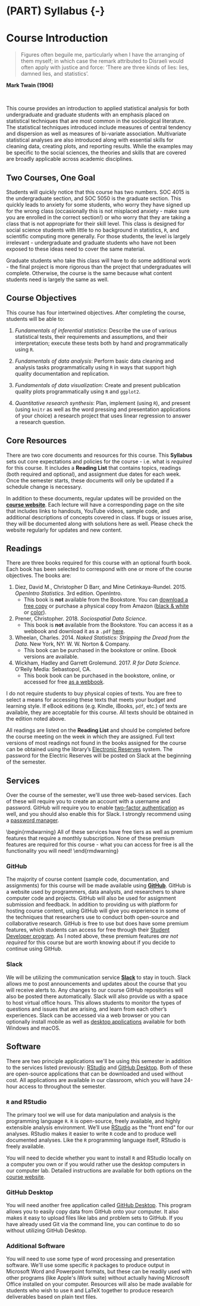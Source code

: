 # (PART) Syllabus {-}

# Course Introduction

> Figures often beguile me, particularly when I have the arranging of them myself; in which case the remark attributed to Disraeli would often apply with justice and force: ‘There are three kinds of lies: lies, damned lies, and statistics’.

**Mark Twain (1906)**

</br>

This course provides an introduction to applied statistical analysis for both undergraduate and graduate students with an emphasis placed on statistical techniques that are most common in the sociological literature. The statistical techniques introduced include measures of central tendency and dispersion as well as measures of bi-variate association. Multivariate statistical analyses are also introduced along with essential skills for cleaning data, creating plots, and reporting results. While the examples may be specific to the social sciences, the theories and skills that are covered are broadly applicable across academic disciplines.

## Two Courses, One Goal

Students will quickly notice that this course has two numbers. SOC 4015 is the undergraduate section, and SOC 5050 is the graduate section. This quickly leads to anxiety for some students, who worry they have signed up for the wrong class (occasionally this is not misplaced anxiety - make sure you are enrolled in the correct section!) or who worry that they are taking a class that is not appropriate for their skill level. This class is designed for social science students with little to no background in statistics, `R`, and scientific computing more generally. For those students, the level is largely irrelevant - undergraduate and graduate students who have not been exposed to these ideas need to cover the same material.

Graduate students who take this class will have to do some additional work - the final project is more rigorous than the project that undergraduates will complete. Otherwise, the course is the same because what content students need is largely the same as well.

## Course Objectives

This course has four intertwined objectives. After completing the
course, students will be able to:

1.  *Fundamentals of inferential statistics*: Describe the use of various statistical tests, their requirements and assumptions, and their interpretation; execute these tests both by hand and programmatically using `R`.

2.  *Fundamentals of data analysis*: Perform basic data cleaning and analysis tasks programmatically using `R` in ways that support high quality documentation and replication.

3.  *Fundamentals of data visualization*: Create and present publication quality plots programmatically using `R` and `ggplot2`.

4.  *Quantitative research synthesis*: Plan, implement (using `R`), and present (using `knitr` as well as the word pressing and presentation applications of your choice) a research project that uses linear regression to answer a research question.
    
## Core Resources

There are two core documents and resources for this course. This **Syllabus** sets out core expectations and policies for the course - i.e. what is *required* for this course. It includes a **Reading List** that contains topics, readings (both required and optional), and assignment due dates for each week. Once the semester starts, these documents will only be updated if a schedule change is necessary.

In addition to these documents, regular updates will be provided on the [**course website**](https://slu-soc5050.github.io). Each lecture will have a corresponding page on the site that includes links to handouts, YouTube videos, sample code, and additional descriptions of concepts covered in class. If bugs or issues arise, they will be documented along with solutions here as well. Please check the website regularly for updates and new content.

## Readings

There are three books required for this course with an optional fourth book. Each book has been selected to correspond with one or more of the course objectives. The books are:

1. Diez, David M., Christopher D Barr, and Mine Cetinkaya-Rundel. 2015. *OpenIntro Statistics*. 3rd edition. OpenIntro.
    * This book is **not** available from the Bookstore. You can [download a free copy](https://www.openintro.org/stat/textbook.php) or purchase a physical copy from Amazon ([black & white](https://www.amazon.com/dp/1943450048/) or [color](https://www.amazon.com/dp/1943450056/)).
2. Prener, Christopher. 2018. *Sociospatial Data Science*. 
    * This book is **not** available from the Bookstore. You can access it as a webbook and download it as a `.pdf` [here](https://chris-prener.github.io/SSDSBook/).
3. Wheelan, Charles. 2014. *Naked Statistics: Stripping the Dread from the Data*. New York, NY: W. W. Norton & Company.
    * This book can be purchased in the bookstore or online. Ebook versions are available.
4. Wickham, Hadley and Garrett Grolemund. 2017. *R for Data Science*. O’Reily Media: Sebastopol, CA.
    * This book book can be purchased in the bookstore, online, or accessed for free [as a webbook](http://r4ds.had.co.nz).

I do not require students to buy physical copies of texts. You are free to select a means for accessing these texts that meets your budget and learning style. If eBook editions (e.g. Kindle, iBooks, `pdf`, etc.) of texts are available, they are acceptable for this course. All texts should be obtained in the edition noted above.

All readings are listed on the **Reading List** and should be completed before the course meeting on the week in which they are assigned. Full text versions of most readings not found in the books assigned for the course can be obtained using the library’s [Electronic Reserves](http://eres.slu.edu/eres/coursepass.aspx?cid=4487) system. The password for the Electric Reserves will be posted on Slack at the beginning of the semester.

## Services
Over the course of the semester, we'll use three web-based services. Each of these will require you to create an account with a username and password. GitHub will require you to enable [two-factor authentication](https://en.wikipedia.org/wiki/Multi-factor_authentication) as well, and you should also enable this for Slack. I strongly recommend using a [password manager](https://lifehacker.com/5529133/five-best-password-managers).

\begin{rmdwarning}
All of these services have free tiers as well as premium features that
require a monthly subscription. None of these premium features are
required for this course - what you can access for free is all the
functionality you will need!
\end{rmdwarning}

### GitHub

The majority of course content (sample code, documentation, and assignments) for this course will be made available using **[GitHub](http://www.github.com)**. GitHub is a website used by programmers, data analysts, and researchers to share computer code and projects. GitHub will also be used for assignment submission and feedback. In addition to providing us with platform for hosting course content, using GitHub will give you experience in some of the techniques that researchers use to conduct both open-source and collaborative research. GitHub is free to use but does have some premium features, which students can access for free through their [Student Developer program](https://education.github.com/pack/). As I noted above, these premium features *are not required* for this course but are worth knowing about if you decide to continue using GitHub.

### Slack

We will be utilizing the communication service **[Slack](https://slack.com)** to stay in touch. Slack allows me to post announcements and updates about the course that you will receive alerts to. Any changes to our course GitHub repositories will also be posted there automatically. Slack will also provide us with a space to host virtual office hours. This allows students to monitor the types of questions and issues that are arising, and learn from each other’s experiences. Slack can be accessed via a web browser or you can optionally install mobile as well as [desktop applications](https://slack.com/downloads/osx) available for both Windows and macOS.

## Software
There are two principle applications we'll be using this semester in addition to the services listed previously: [RStudio](https://www.rstudio.com) and [GitHub Desktop](https://desktop.github.com). Both of these are open-source applications that can be downloaded and used without cost. All applications are available in our classroom, which you will have 24-hour access to throughout the semester. 

### `R` and RStudio

The primary tool we will use for data manipulation and analysis is the programming language `R`. `R` is open-source, freely available, and highly extensible analysis environment. We’ll use [RStudio](https://www.rstudio.com) as the "front end" for our analyses. RStudio makes it easier to write `R` code and to produce well documented analyses. Like the `R` programming language itself, RStudio is freely available. 

You will need to decide whether you want to install `R` and RStudio locally on a computer you own or if you would rather use the desktop computers in our computer lab. Detailed instructions are available for both options on the [course website](https://slu-soc5050.github.io/course-software/). 

### GitHub Desktop

You will need another free application called [GitHub Desktop](https://desktop.github.com). This program allows you to easily copy data from GitHub onto your computer. It also makes it easy to upload files like labs and problem sets to GitHub. If you have already used Git via the command line, you can continue to do so without utilizing GitHub Desktop. 

### Additional Software
You will need to use some type of word processing and presentation software. We'll use some specific `R` packages to produce output in Microsoft Word and Powerpoint formats, but these can be readily used with other programs (like Apple's iWork suite) without actually having Microsoft Office installed on your computer. Resources will also be made available for students who wish to use `R` and LaTeX together to produce research deliverables based on plain text files.
